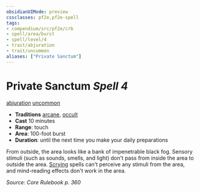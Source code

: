 ```yaml
---
obsidianUIMode: preview
cssclasses: pf2e,pf2e-spell
tags:
- compendium/src/pf2e/crb
- spell/area/burst
- spell/level/4
- trait/abjuration
- trait/uncommon
aliases: ["Private Sanctum"]
---
```

# Private Sanctum *Spell 4*   
[abjuration](rules/traits/abjuration.md "Abjuration School Trait")  [uncommon](rules/traits/uncommon.md "Uncommon Rarity Trait")  

- **Traditions** [arcane](rules/traits/arcane.md "Arcane Tradition Trait"), [occult](rules/traits/occult.md "Occult Tradition Trait")
- **Cast** 10 minutes 
- **Range**: touch
- **Area**: 100-foot burst
- **Duration**: until the next time you make your daily preparations

From outside, the area looks like a bank of impenetrable black fog. Sensory stimuli (such as sounds, smells, and light) don't pass from inside the area to outside the area. [Scrying](compendium/spells/scrying.md) spells can't perceive any stimuli from the area, and mind-reading effects don't work in the area.

*Source: Core Rulebook p. 360*